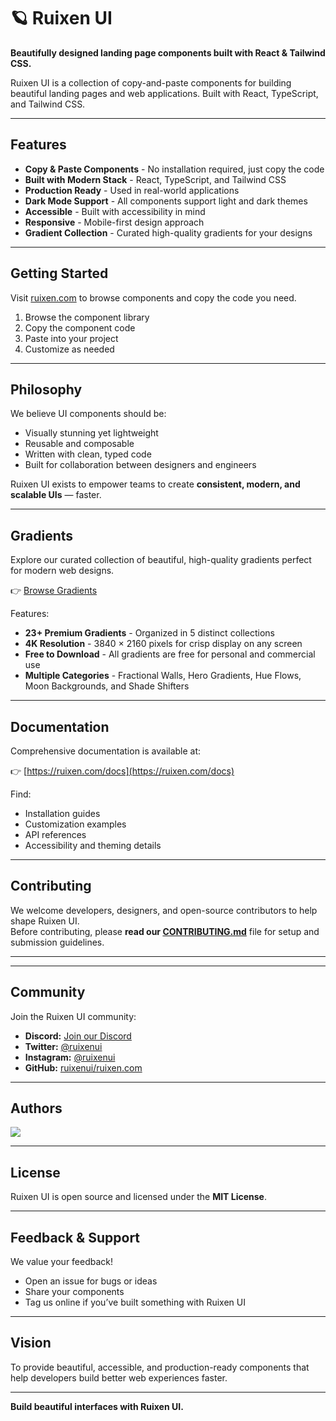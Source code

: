 # 🪐 Ruixen UI

**Beautifully designed landing page components built with React & Tailwind CSS.**

Ruixen UI is a collection of copy-and-paste components for building beautiful landing pages and web applications. Built with React, TypeScript, and Tailwind CSS.

---

##  Features

-  **Copy & Paste Components** - No installation required, just copy the code
-  **Built with Modern Stack** - React, TypeScript, and Tailwind CSS
-  **Production Ready** - Used in real-world applications
-  **Dark Mode Support** - All components support light and dark themes
-  **Accessible** - Built with accessibility in mind
-  **Responsive** - Mobile-first design approach
-  **Gradient Collection** - Curated high-quality gradients for your designs

---

##  Getting Started

Visit [ruixen.com](https://ruixen.com) to browse components and copy the code you need.

1. Browse the component library
2. Copy the component code
3. Paste into your project
4. Customize as needed

---

## Philosophy

We believe UI components should be:
- Visually stunning yet lightweight  
- Reusable and composable  
- Written with clean, typed code  
- Built for collaboration between designers and engineers  

Ruixen UI exists to empower teams to create **consistent, modern, and scalable UIs** — faster.

---

##  Gradients

Explore our curated collection of beautiful, high-quality gradients perfect for modern web designs.

👉 [Browse Gradients](https://ruixen.com/gradients)

Features:
- **23+ Premium Gradients** - Organized in 5 distinct collections
- **4K Resolution** - 3840 × 2160 pixels for crisp display on any screen
- **Free to Download** - All gradients are free for personal and commercial use
- **Multiple Categories** - Fractional Walls, Hero Gradients, Hue Flows, Moon Backgrounds, and Shade Shifters

---

## Documentation

Comprehensive documentation is available at:

👉 [https://ruixen.com/docs](https://ruixen.com/docs)

Find:
- Installation guides  
- Customization examples  
- API references  
- Accessibility and theming details  

---

##  Contributing

We welcome developers, designers, and open-source contributors to help shape Ruixen UI.  
Before contributing, please **read our [CONTRIBUTING.md](./CONTRIBUTING.md)** file for setup and submission guidelines.

---


---

## Community

Join the Ruixen UI community:

-  **Discord:** [Join our Discord](https://discord.gg/j9fVZm2D)
-  **Twitter:** [@ruixenui](https://twitter.com/ruixenui)
-  **Instagram:** [@ruixenui](https://instagram.com/ruixenui/)
-  **GitHub:** [ruixenui/ruixen.com](https://github.com/ruixenui/ruixen.com)

---

## Authors

<a href="https://github.com/ruixenui/ruixen.com/graphs/contributors">
  <img src="https://contrib.rocks/image?repo=ruixenui/ruixen.com" />
</a>

---

##  License

Ruixen UI is open source and licensed under the **MIT License**.

---

##  Feedback & Support

We value your feedback!  
- Open an issue for bugs or ideas  
- Share your components  
- Tag us online if you’ve built something with Ruixen UI

---

##  Vision

To provide beautiful, accessible, and production-ready components that help developers build better web experiences faster.

---

**Build beautiful interfaces with Ruixen UI.**
